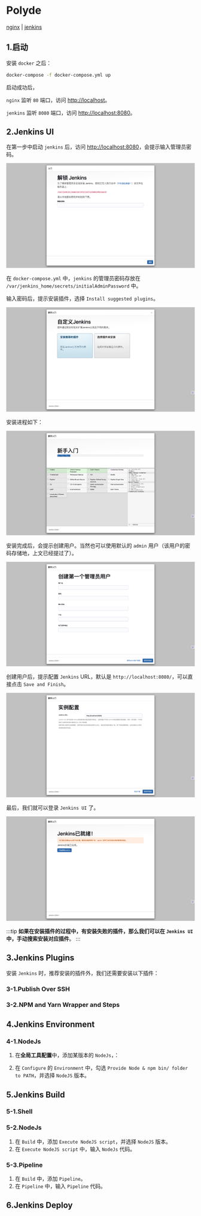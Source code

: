 # Polyde

[nginx](./src/nginx/README.md) | [jenkins](./src/jenkins/README.md)

## 1.启动

安装 `docker` 之后：

```bash
docker-compose -f docker-compose.yml up
```

启动成功后，

`nginx` 监听 `80` 端口，访问 [http://localhost](http://localhost)。

`jenkins` 监听 `8080` 端口，访问 [http://localhost:8080](http://localhost:8080)。

## 2.Jenkins UI

在第一步中启动 `jenkins` 后，访问 [http://localhost:8080](http://localhost:8080)，会提示输入管理员密码。

![](./assets/images/jenkins/1.password.png)

在 `docker-compose.yml` 中，`jenkins` 的管理员密码存放在 `/var/jenkins_home/secrets/initialAdminPassword` 中。

输入密码后，提示安装插件，选择 `Install suggested plugins`。

![](./assets/images/jenkins/2.install-plugin-choice.png)

安装进程如下：

![](./assets/images/jenkins/3.install-plugin-recommend.png)

安装完成后，会提示创建用户。当然也可以使用默认的 `admin` 用户（该用户的密码存储地，上文已经提过了）。

![](./assets/images/jenkins/4.create-user.png)

创建用户后，提示配置 `Jenkins` URL，默认是 `http://localhost:8080/`，可以直接点击 `Save and Finish`。

![](./assets/images/jenkins/5.jenkins-url.png)

最后，我们就可以登录 `Jenkins UI` 了。

![](./assets/images/jenkins/6.complete.png)

:::tip
**如果在安装插件的过程中，有安装失败的插件，那么我们可以在 `Jenkins UI` 中，手动搜索安装对应插件**。
:::

## 3.Jenkins Plugins

安装 `Jenkins` 时，推荐安装的插件外，我们还需要安装以下插件：

### 3-1.Publish Over SSH

### 3-2.NPM and Yarn Wrapper and Steps


## 4.Jenkins Environment

### 4-1.NodeJs

1. 在**全局工具配置**中，添加某版本的 `NodeJs`，：

2. 在 `Configure` 的 `Environment` 中，勾选 `Provide Node & npm bin/ folder to PATH`，并选择 `NodeJS` 版本。

## 5.Jenkins Build

### 5-1.Shell

### 5-2.NodeJs
1. 在 `Build` 中，添加 `Execute NodeJS script`，并选择 `NodeJS` 版本。
2. 在 `Execute NodeJS script` 中，输入 `NodeJs` 代码。

### 5-3.Pipeline
1. 在 `Build` 中，添加 `Pipeline`。
2. 在 `Pipeline` 中，输入 `Pipeline` 代码。

## 6.Jenkins Deploy
